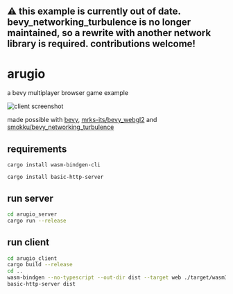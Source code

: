 ## ⚠️ this example is currently out of date. bevy_networking_turbulence is no longer maintained, so a rewrite with another network library is required. contributions welcome! 

# arugio
a bevy multiplayer browser game example

![client screenshot](screen.png)

made possible with 
[bevy](https://github.com/bevyengine/bevy), 
[mrks-its/bevy_webgl2](https://github.com/mrk-its/bevy_webgl2)
 and 
[smokku/bevy_networking_turbulence](https://github.com/smokku/bevy_networking_turbulence)

## requirements
`cargo install wasm-bindgen-cli`

`cargo install basic-http-server`

## run server
```bash
cd arugio_server
cargo run --release
```

## run client
```bash
cd arugio_client
cargo build --release
cd ..
wasm-bindgen --no-typescript --out-dir dist --target web ./target/wasm32-unknown-unknown/release/arugio_client.wasm
basic-http-server dist
```
